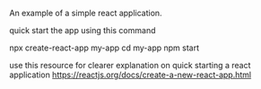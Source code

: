 An example of a simple react application.

quick start the app using this command

npx create-react-app my-app
cd my-app
npm start

use this resource for clearer explanation on quick starting a react application 
https://reactjs.org/docs/create-a-new-react-app.html
